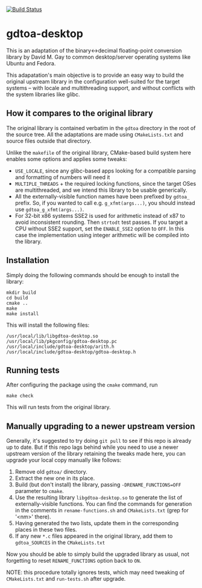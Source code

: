 [![Build Status](https://travis-ci.org/10110111/gdtoa-desktop.svg?branch=master)](https://travis-ci.org/10110111/gdtoa-desktop)
# gdtoa-desktop

This is an adaptation of the binary↔decimal floating-point conversion library by David M. Gay to common desktop/server operating systems like Ubuntu and Fedora.

This adapatation's main objective is to provide an easy way to build the original upstream library in the configuration well-suited for the target systems – with locale and multithreading support, and without conflicts with the system libraries like glibc.

## How it compares to the original library

The original library is contained verbatim in the `gdtoa` directory in the root of the source tree. All the adaptations are made using `CMakeLists.txt` and source files outside that directory.

Unlike the `makefile` of the original library, CMake-based build system here enables some options and applies some tweaks:
* `USE_LOCALE`, since any glibc-based apps looking for a compatible parsing and formatting of numbers will need it
* `MULTIPLE_THREADS` + the required locking functions, since the target OSes are multithreaded, and we intend this library to be usable generically.
* All the externally-visible function names have been prefixed by `gdtoa_` prefix. So, if you wanted to call e.g. `g_xfmt(args...)`, you should instead use `gdtoa_g_xfmt(args...)`.
* For 32-bit x86 systems SSE2 is used for arithmetic instead of x87 to avoid inconsistent rounding. Then `strtodt` test passes. If you target a CPU without SSE2 support, set the `ENABLE_SSE2` option to `OFF`. In this case the implementation using integer arithmetic will be compiled into the library.

## Installation
Simply doing the following commands should be enough to install the library:
```
mkdir build
cd build
cmake ..
make
make install
```
This will install the following files:
```
/usr/local/lib/libgdtoa-desktop.so
/usr/local/lib/pkgconfig/gdtoa-desktop.pc
/usr/local/include/gdtoa-desktop/arith.h
/usr/local/include/gdtoa-desktop/gdtoa-desktop.h
```

## Running tests
After configuring the package using the `cmake` command, run
```
make check
```
This will run tests from the original library.

## Manually upgrading to a newer upstream version

Generally, it's suggested to try doing `git pull` to see if this repo is already up to date. But if this repo lags behind while you need to use a newer upstream version of the library retaining the tweaks made here, you can upgrade your local copy manually like follows:

1. Remove old `gdtoa/` directory.
1. Extract the new one in its place.
1. Build (but don't install) the library, passing `-DRENAME_FUNCTIONS=OFF` parameter to `cmake`.
1. Use the resulting library `libgdtoa-desktop.so` to generate the list of externally-visible functions. You can find the commands for generation in the comments in `rename-functions.sh` and `CMakeLists.txt` (grep for '\<nm\>' there).
1. Having generated the two lists, update them in the corresponding places in these two files.
1. If any new `*.c` files appeared in the original library, add them to `gdtoa_SOURCES` in the `CMakeLists.txt`

Now you should be able to simply build the upgraded library as usual, not forgetting to reset `RENAME_FUNCTIONS` option back to `ON`.

NOTE: this procedure totally ignores tests, which may need tweaking of `CMakeLists.txt` and `run-tests.sh` after upgrade.
